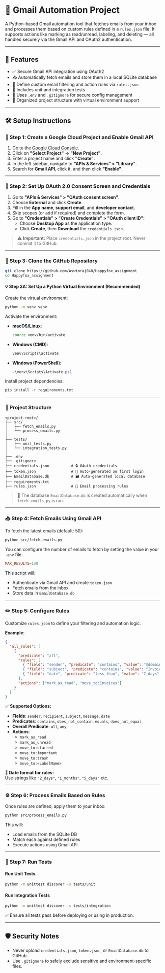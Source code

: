 # 📧 Gmail Automation Project

A Python-based Gmail automation tool that fetches emails from your inbox and processes them based on custom rules defined in a `rules.json` file. It supports actions like marking as read/unread, labeling, and deleting — all handled securely via the Gmail API and OAuth2 authentication.

---

## 🚀 Features

- ✅ Secure Gmail API integration using OAuth2  
- 📥 Automatically fetch emails and store them in a local SQLite database  
- 📜 Define custom email filtering and action rules via `rules.json`  
- 🧪 Includes unit and integration tests  
- 🔐 Uses `.env` and `.gitignore` for secure config management  
- 📂 Organized project structure with virtual environment support  

---

## 🛠️ Setup Instructions

### 📌 Step 1: Create a Google Cloud Project and Enable Gmail API

1. Go to the [Google Cloud Console](https://console.cloud.google.com/).
2. Click on **"Select Project"** → **"New Project"**.
3. Enter a project name and click **"Create"**.
4. In the left sidebar, navigate to **"APIs & Services" > "Library"**.
5. Search for **Gmail API**, click it, and then click **"Enable"**.

---

### 🔐 Step 2: Set Up OAuth 2.0 Consent Screen and Credentials

1. Go to **"APIs & Services" > "OAuth consent screen"**.
2. Choose **External** and click **Create**.
3. Fill in the **App name**, **support email**, and **developer contact**.
4. Skip scopes (or add if required) and complete the form.
5. Go to **"Credentials" > "Create Credentials" > "OAuth client ID"**:
   - Choose **Desktop App** as the application type.
   - Click **Create**, then **Download** the `credentials.json`.

> ⚠️ **Important:** Place `credentials.json` in the project root. Never commit it to GitHub.

---

### 🧱 Step 3: Clone the GitHub Repository

```bash
git clone https://github.com/Aswinraj040/Happyfox_assignment
cd Happyfox_assignment
```

#### 💡 Step 3A: Set Up a Python Virtual Environment (Recommended)

Create the virtual environment:

```bash
python -m venv venv
```

Activate the environment:

- **macOS/Linux**:

  ```bash
  source venv/bin/activate
  ```

- **Windows (CMD)**:

  ```bash
  venv\Scripts\activate
  ```

- **Windows (PowerShell)**:

  ```powershell
  .\venv\Scripts\Activate.ps1
  ```

Install project dependencies:

```bash
pip install -r requirements.txt
```

---

### 📂 Project Structure

```
<project-root>/
├── src/
│   ├── fetch_emails.py
│   └── process_emails.py
│
├── tests/
│   ├── unit_tests.py
│   └── integration_tests.py
│
├── .env
├── .gitignore
├── credentials.json          # 🔒 OAuth credentials
├── token.json                # 🔐 Auto-generated on first login
├── EmailDatabase.db          # 🗃️ Auto-generated local database
├── requirements.txt
├── rules.json                # 📜 Email processing rules
```

> 📌 The database `EmailDatabase.db` is created automatically when `fetch_emails.py` is run.

---

### 📥 Step 4: Fetch Emails Using Gmail API

To fetch the latest emails (default: 50):

```bash
python src/fetch_emails.py
```

You can configure the number of emails to fetch by setting the value in your `.env` file:

```ini
MAX_RESULTS=100
```

This script will:

- Authenticate via Gmail API and create `token.json`
- Fetch emails from the inbox
- Store data in `EmailDatabase.db`

---

### ✏️ Step 5: Configure Rules

Customize `rules.json` to define your filtering and automation logic.

**Example:**

```json
{
  "all_rules": [
    {
      "predicate": "all",
      "rules": [
        { "field": "sender", "predicate": "contains", "value": "@domain.com" },
        { "field": "subject", "predicate": "contains", "value": "Invoice" },
        { "field": "date", "predicate": "less_than", "value": "7_days" }
      ],
      "actions": ["mark_as_read", "move_to:Invoices"]
    }
  ]
}
```

✅ **Supported Options:**

- **Fields**: `sender`, `recipient`, `subject`, `message`, `date`  
- **Predicates**: `contains`, `does_not_contain`, `equals`, `does_not_equal`  
- **Overall Predicate**: `all`, `any`  
- **Actions**:
  - `mark_as_read`
  - `mark_as_unread`
  - `move_to:starred`
  - `move_to:important`
  - `move_to:trash`
  - `move_to:<LabelName>`

**📅 Date format for rules:**  
Use strings like `"2_days"`, `"1_months"`, `"5_days"` etc.

---

### ⚙️ Step 6: Process Emails Based on Rules

Once rules are defined, apply them to your inbox:

```bash
python src/process_emails.py
```

This will:

- Load emails from the SQLite DB
- Match each against defined rules
- Execute actions using Gmail API

---

### 🧪 Step 7: Run Tests

#### Run Unit Tests

```bash
python -m unittest discover -s tests/unit
```

#### Run Integration Tests

```bash
python -m unittest discover -s tests/integration
```

✅ Ensure all tests pass before deploying or using in production.

---

## 🛡️ Security Notes

- Never upload `credentials.json`, `token.json`, or `EmailDatabase.db` to GitHub.
- Use `.gitignore` to safely exclude sensitive and environment-specific files.
